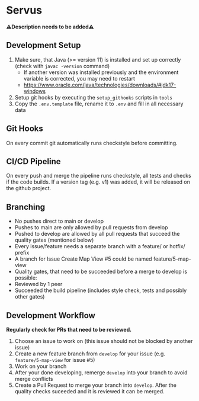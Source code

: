 # Servus

**⚠️Description needs to be added⚠️**

## Development Setup

 1. Make sure, that Java (>= version 11) is installed and set up correctly (check with `javac -version` command)
    - If another version was installed previously and the environment variable is corrected, you may need to restart
    - https://www.oracle.com/java/technologies/downloads/#jdk17-windows 
 2. Setup git hooks by executing the `setup_githooks` scripts in `tools`
 3. Copy the `.env.template` file, rename it to `.env` and fill in all necessary data 

## Git Hooks

On every commit git automatically runs checkstyle before committing.

## CI/CD Pipeline

On every push and merge the pipeline runs checkstyle, all tests and checks if the code builds.
If a version tag (e.g. v1) was added, it will be released on the github project.

## Branching

- No pushes direct to main or develop
- Pushes to main are only allowed by pull requests from develop
- Pushed to develop are allowed by all pull requests that succeed the quality gates (mentioned below)
- Every issue/feature needs a separate branch with a feature/ or hotfix/ prefix
 - A branch for Issue Create Map View #5 could be named feature/5-map-view
- Quality gates, that need to be succeeded before a merge to develop is possible:
 - Reviewed by 1 peer 
 - Succeeded the build pipeline (includes style check, tests and possibly other gates)

## Development Workflow

**Regularly check for PRs that need to be reviewed.**

1. Choose an issue to work on (this issue should not be blocked by another issue)
2. Create a new feature branch from `develop` for your issue (e.g. `feature/5-map-view` for issue #5)
3. Work on your branch
4. After your done developing, remerge `develop` into your branch to avoid merge conflicts
5. Create a Pull Request to merge your branch into `develop`. After the quality checks suceeded and it is reviewed it can be merged.
